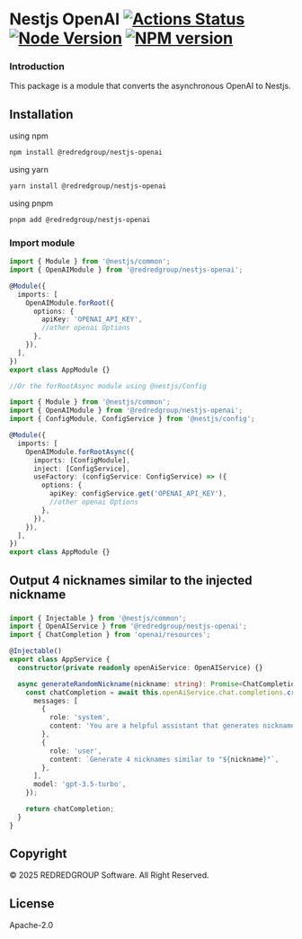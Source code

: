 # Nestjs OpenAI [![Actions Status][gh-actions-badge]][gh-actions] [![Node Version][node-badge]][npm] [![NPM version][npm-badge]][npm]

[gh-actions]: https://github.com/REDREDGROUP/nestjs/actions
[npm]: https://www.npmjs.com/package/@redredgroup%2Fnestjs
[gh-actions-badge]: https://github.com/REDREDGROUP/nestjs/workflows/CI/badge.svg
[node-badge]: https://img.shields.io/node/v/@redredgroup%2Fnestjs-openai.svg
[npm-badge]: https://img.shields.io/npm/v/@redredgroup%2Fnestjs-openai.svg

### Introduction

This package is a module that converts the asynchronous OpenAI to Nestjs.

## Installation

using npm

```bash
npm install @redredgroup/nestjs-openai
```

using yarn

```bash
yarn install @redredgroup/nestjs-openai
```

using pnpm

```bash
pnpm add @redredgroup/nestjs-openai
```

### Import module

```typescript
import { Module } from '@nestjs/common';
import { OpenAIModule } from '@redredgroup/nestjs-openai';

@Module({
  imports: [
    OpenAIModule.forRoot({
      options: {
        apiKey: 'OPENAI_API_KEY',
        //other openai Options
      },
    }),
  ],
})
export class AppModule {}

//Or the forRootAsync module using @nestjs/Config

import { Module } from '@nestjs/common';
import { OpenAIModule } from '@redredgroup/nestjs-openai';
import { ConfigModule, ConfigService } from '@nestjs/config';

@Module({
  imports: [
    OpenAIModule.forRootAsync({
      imports: [ConfigModule],
      inject: [ConfigService],
      useFactory: (configService: ConfigService) => ({
        options: {
          apiKey: configService.get('OPENAI_API_KEY'),
          //other openai Options
        },
      }),
    }),
  ],
})
export class AppModule {}
```

## Output 4 nicknames similar to the injected nickname

###

```typescript
import { Injectable } from '@nestjs/common';
import { OpenAIService } from '@redredgroup/nestjs-openai';
import { ChatCompletion } from 'openai/resources';

@Injectable()
export class AppService {
  constructor(private readonly openAiService: OpenAIService) {}

  async generateRandomNickname(nickname: string): Promise<ChatCompletion> {
    const chatCompletion = await this.openAiService.chat.completions.create({
      messages: [
        {
          role: 'system',
          content: 'You are a helpful assistant that generates nicknames.',
        },
        {
          role: 'user',
          content: `Generate 4 nicknames similar to "${nickname}"`,
        },
      ],
      model: 'gpt-3.5-turbo',
    });

    return chatCompletion;
  }
}
```

## Copyright

© 2025 REDREDGROUP Software. All Right Reserved.

## License

Apache-2.0
